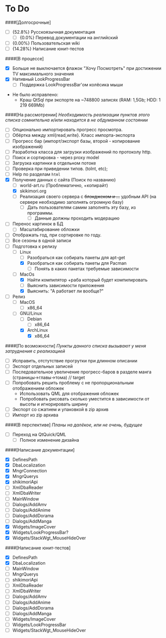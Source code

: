 # To Do
####[Долгосрочные]
- [ ] {52.8%} Русскоязычная документация
  - [ ] {0.0%} Перевод документации на английский
- [ ] {0.00%} Пользовательская wiki
- [ ] {14.28%} Написание юнит-тестов

####[В процессе]
- [x] Больше не выключается флажок "Хочу Посмотреть" при достижении TV максимального значения
- [x] Нативный LookProgressBar
  - [ ] Поддержка LookProgressBar'ом колёсика мыши
- Не было исправлено:
  - Краш QtSql при экспорте на ~748800 записях (RAM: 1,5Gb; HDD: 1 219 669Mb)

####[На рассмотрении]
*Необходимость реализации пунктов этого списка сомнительна и/или находится в не обдуманном состоянии*
- [ ] Опционально импортировать прогресс просмотра.
- [ ] Обёртка между xml{read,write}. Класс импорта-экспорта
- [ ] Прогресс бар (импорт/экспорт базы, второй - копирование изображений)
- [ ] Разработка класса для загрузки изображений по протоколу http.
- [ ] Поиск и сортировка - через proxy model
- [ ] Загрузка картинки в отдельном потоке
- [ ] Проверка при приведении типов. (toInt, etc);
- [ ] Help по разделам `html`
- [x] Получение данных с сайта (Поиск по названию)
  - [ ] world-art.ru (Проблематично, +копирайт)
  - [x] skikimori.org
  - [ ] Реализация своего сервера с ~~блэкджеком и ...~~ удобным API (на сервере необходимо заполнять огромную базу)
     - [ ] Дать пользователям самим заполнять эту базу, из программы.
       - [ ] Данные должны проходить модерацию
- [ ] Перенос картинок в БД
  - [ ] Масштабирование обложки
- [ ] Отображать год, при сортировке по году.
- [ ] Все сезоны в одной записи
- [ ] Подготовка к релизу
  - [ ] Linux
    - [ ] Разобраться как собирать пакеты для apt-get
    - [x] Разобраться как собирать пакеты для Pacman
      - [ ] Понять в каких пакетах требуемые зависимости
  - [ ] MacOs
    - [x] Найти компилятор +раба который будет компилировать
    - [ ] Выяснить зависимости приложения
    - [x] Выяснить: "А работает ли вообще?"
- [ ] Релиз
  - [ ] MacOS
    - [ ] x86_64
  - [ ] GNU/Linux
    - [ ] Debian
      - [ ] x86_64
    - [x] ArchLinux
      - [x] x86_64

####[По возможности]
*Пункты данного списка вызывают у меня затруднения с реализацией*
- [ ] Исправить, отстутствие прогрутки при длинном описании
- [ ] Экспорт отдельных записей
- [ ] Последовательное увеличение прогресс-баров в разделе манга (страницы->главы->тома) // target
- [ ] Попробовать решить проблему с не пропорциональным отображением обложек
  - Использовать QML для отображения обложек
  - Попробовать рисовать сколько уместится в зависимости от высоты и игнорировать ширину
- [ ] Экспорт со сжатием и упаковкой в zip архив
- [ ] Импорт из zip архива

####[В перспективе]
*Планы на далёкое, или не очень, будущее*
- [ ] Переход на QtQuick/QML
  - [ ] Полное изменение дизайна

####[Написание документации]
- [x] DefinesPath
- [x] DbaLocalization
- [x] MngrConnection
- [x] MngrQuerys
- [x] shikimoriApi
- [ ] XmlDbaReader
- [ ] XmlDbaWriter
- [ ] MainWindow
- [ ] Dialogs/AddAmv
- [ ] Dialogs/AddAnime
- [ ] Dialogs/AddDorama
- [ ] Dialogs/AddManga
- [x] Widgets/ImageCover
- [x] Widgets/LookProgressBar?
- [x] Widgets/StackWgt_MouseHideOver

####[Написание юнит-тестов]
- [x] DefinesPath
- [x] DbaLocalization
- [ ] MainWindow
- [ ] MngrQuerys
- [ ] shikimoriApi
- [ ] XmlDbaReader
- [ ] XmlDbaWriter
- [ ] Dialogs/AddAmv
- [ ] Dialogs/AddAnime
- [ ] Dialogs/AddDorama
- [ ] Dialogs/AddManga
- [ ] Widgets/ImageCover
- [ ] Widgets/LookProgressBar
- [ ] Widgets/StackWgt_MouseHideOver
